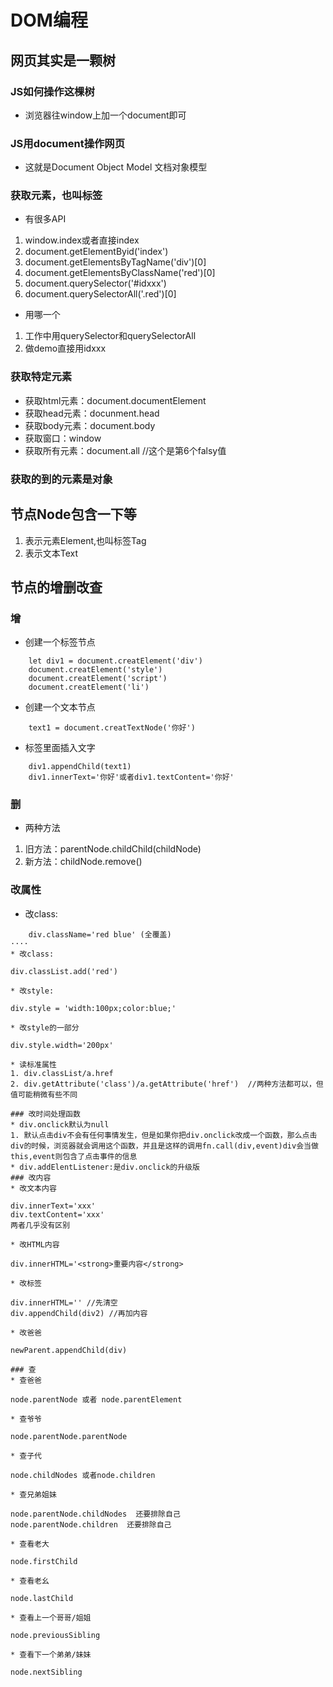 # DOM编程
## 网页其实是一颗树
### JS如何操作这棵树
* 浏览器往window上加一个document即可
### JS用document操作网页
* 这就是Document Object Model 文档对象模型
### 获取元素，也叫标签
* 有很多API
1. window.index或者直接index
2. document.getElementByid('index')
3. document.getElementsByTagName('div')[0]
4. document.getElementsByClassName('red')[0]
5. document.querySelector('#idxxx')
6. document.querySelectorAll('.red')[0]
* 用哪一个
1. 工作中用querySelector和querySelectorAll
2. 做demo直接用idxxx
### 获取特定元素
* 获取html元素：document.documentElement
* 获取head元素：docunment.head
* 获取body元素：document.body
* 获取窗口：window
* 获取所有元素：document.all //这个是第6个falsy值
### 获取的到的元素是对象
## 节点Node包含一下等
1. 表示元素Element,也叫标签Tag
3. 表示文本Text
## 节点的增删改查
### 增
* 创建一个标签节点
````
    let div1 = document.creatElement('div')
    document.creatElement('style')
    document.creatElement('script')
    document.creatElement('li')
````
* 创建一个文本节点
````
    text1 = document.creatTextNode('你好')
````
* 标签里面插入文字
````
    div1.appendChild(text1)
    div1.innerText='你好'或者div1.textContent='你好'
````
### 删
* 两种方法
1. 旧方法：parentNode.childChild(childNode)
2. 新方法：childNode.remove()
### 改属性
* 改class:
````
    div.className='red blue' (全覆盖)
····
* 改class:
````
    div.classList.add('red')
````
* 改style:
````
    div.style = 'width:100px;color:blue;'
````
* 改style的一部分
````
    div.style.width='200px'
````
* 读标准属性
1. div.classList/a.href
2. div.getAttribute('class')/a.getAttribute('href')  //两种方法都可以，但值可能稍微有些不同

### 改时间处理函数
* div.onclick默认为null  
1. 默认点击div不会有任何事情发生，但是如果你把div.onclick改成一个函数，那么点击div的时候，浏览器就会调用这个函数，并且是这样的调用fn.call(div,event)div会当做this,event则包含了点击事件的信息
* div.addElentListener:是div.onclick的升级版
### 改内容
* 改文本内容
````
    div.innerText='xxx'
    div.textContent='xxx'
    两者几乎没有区别
````
* 改HTML内容
````
    div.innerHTML='<strong>重要内容</strong>
````
* 改标签
````
    div.innerHTML='' //先清空
    div.appendChild(div2) //再加内容
````
* 改爸爸
````
    newParent.appendChild(div)
````
### 查
* 查爸爸
````
    node.parentNode 或者 node.parentElement
````
* 查爷爷
````
    node.parentNode.parentNode
````
* 查子代
````
    node.childNodes 或者node.children
````
* 查兄弟姐妹
````
    node.parentNode.childNodes  还要排除自己
    node.parentNode.children  还要排除自己
````
* 查看老大
````
    node.firstChild
````
* 查看老幺
````
    node.lastChild
````
* 查看上一个哥哥/姐姐
````
    node.previousSibling
````
* 查看下一个弟弟/妹妹
````
    node.nextSibling
````













































































    
    
    
    
    
    
    
    
    
    
    
   
    
    
    
    
    
    
    
    
    

